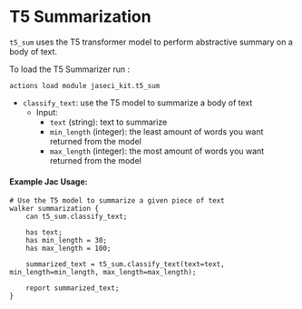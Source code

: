 # T5 Summarization
`t5_sum` uses the T5 transformer model to perform abstractive summary on a body of text.

To load the T5 Summarizer run :

```
actions load module jaseci_kit.t5_sum
```

* `classify_text`: use the T5 model to summarize a body of text
    * Input:
        * `text` (string): text to summarize
        * `min_length` (integer): the least amount of words you want returned from the model
        * `max_length` (integer): the most amount of words you want returned from the model

#### Example Jac Usage:
```jac
# Use the T5 model to summarize a given piece of text
walker summarization {
    can t5_sum.classify_text;
    
    has text;
    has min_length = 30;
    has max_length = 100;
    
    summarized_text = t5_sum.classify_text(text=text, min_length=min_length, max_length=max_length);
    
    report summarized_text;
}
```